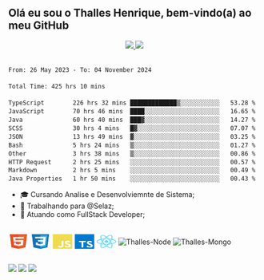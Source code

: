 ## Olá eu sou o Thalles Henrique, bem-vindo(a) ao meu GitHub

<div align="center">
  <a href="https://github.com/Thalles-HsA">
  <img height="180em" src="https://github-readme-stats.vercel.app/api?username=Thalles-HsA&show_icons=true&theme=radical&include_all_commits=true&count_private=true"/>
  <img height="180em" src="https://github-readme-stats.vercel.app/api/top-langs/?username=Thalles-HsA&exclude_repo=github-readme-stats,Pong,Freeway-JS&langs_count=5&theme=radical"/>
</div><br>
  
  <!--START_SECTION:waka-->

```txt
From: 26 May 2023 - To: 04 November 2024

Total Time: 425 hrs 10 mins

TypeScript        226 hrs 32 mins █████████████▒░░░░░░░░░░░   53.28 %
JavaScript        70 hrs 46 mins  ████░░░░░░░░░░░░░░░░░░░░░   16.65 %
Java              60 hrs 40 mins  ███▓░░░░░░░░░░░░░░░░░░░░░   14.27 %
SCSS              30 hrs 4 mins   █▓░░░░░░░░░░░░░░░░░░░░░░░   07.07 %
JSON              13 hrs 49 mins  ▓░░░░░░░░░░░░░░░░░░░░░░░░   03.25 %
Bash              5 hrs 24 mins   ▒░░░░░░░░░░░░░░░░░░░░░░░░   01.27 %
Other             3 hrs 38 mins   ▒░░░░░░░░░░░░░░░░░░░░░░░░   00.86 %
HTTP Request      2 hrs 25 mins   ░░░░░░░░░░░░░░░░░░░░░░░░░   00.57 %
Markdown          2 hrs 5 mins    ░░░░░░░░░░░░░░░░░░░░░░░░░   00.49 %
Java Properties   1 hr 50 mins    ░░░░░░░░░░░░░░░░░░░░░░░░░   00.43 %
```

<!--END_SECTION:waka-->

  - 🎓 Cursando Analise e Desenvolviemnte de Sistema;
  - 🌱 Trabalhando para @Selaz;
  - 🎯 Atuando como FullStack Developer;
 
<div style="display: inline_block"><br>
  <img align="center" alt="Thalles-HTML" height="30" width="40" src="https://raw.githubusercontent.com/devicons/devicon/master/icons/html5/html5-original.svg">
  <img align="center" alt="Thalles-CSS" height="30" width="40" src="https://raw.githubusercontent.com/devicons/devicon/master/icons/css3/css3-original.svg">
  <img align="center" alt="Thalles-Js" height="30" width="40" src="https://raw.githubusercontent.com/devicons/devicon/master/icons/javascript/javascript-plain.svg">
  <img align="center" alt="Thalles-Ts" height="30" width="40" src="https://raw.githubusercontent.com/devicons/devicon/master/icons/typescript/typescript-plain.svg">
  <img align="center" alt="Thalles-React" height="30" width="40" src="https://raw.githubusercontent.com/devicons/devicon/master/icons/react/react-original.svg">
  <img align="center" alt="Thalles-Node" height="30" width="40" src="https://cdn.jsdelivr.net/gh/devicons/devicon/icons/nodejs/nodejs-original.svg" />
  <img align="center" alt="Thalles-Mongo" height="30" width="40" src="https://cdn.jsdelivr.net/gh/devicons/devicon/icons/mongodb/mongodb-original.svg" />
  
</div>

 ##
  
<div>
  <a href="https://www.linkedin.com/in/thalles-hsa" target="_blank"><img src="https://img.shields.io/badge/-LinkedIn-%230077B5?style=for-the-badge&logo=linkedin&logoColor=white" target="_blank"></a> 
  <a href="https://instagram.com/thalleshsa" target="_blank"><img src="https://img.shields.io/badge/-Instagram-%23E4405F?style=for-the-badge&logo=instagram&logoColor=white" target="_blank"></a>
  <a href = "mailto:thsa.henrique@gmail.com"><img src="https://img.shields.io/badge/-Gmail-%23333?style=for-the-badge&logo=gmail&logoColor=white" target="_blank"></a>
   
</div>
